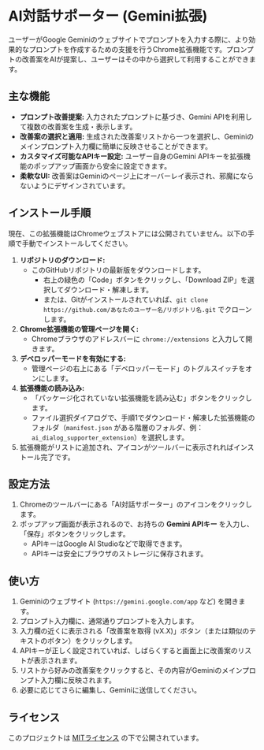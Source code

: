 # AI対話サポーター (Gemini拡張)

ユーザーがGoogle Geminiのウェブサイトでプロンプトを入力する際に、より効果的なプロンプトを作成するための支援を行うChrome拡張機能です。プロンプトの改善案をAIが提案し、ユーザーはその中から選択して利用することができます。

## 主な機能

* **プロンプト改善提案:** 入力されたプロンプトに基づき、Gemini APIを利用して複数の改善案を生成・表示します。
* **改善案の選択と適用:** 生成された改善案リストから一つを選択し、Geminiのメインプロンプト入力欄に簡単に反映させることができます。
* **カスタマイズ可能なAPIキー設定:** ユーザー自身のGemini APIキーを拡張機能のポップアップ画面から安全に設定できます。
* **柔軟なUI:** 改善案はGeminiのページ上にオーバーレイ表示され、邪魔にならないようにデザインされています。

## インストール手順

現在、この拡張機能はChromeウェブストアには公開されていません。以下の手順で手動でインストールしてください。

1.  **リポジトリのダウンロード:**
    * このGitHubリポジトリの最新版をダウンロードします。
        * 右上の緑色の「Code」ボタンをクリックし、「Download ZIP」を選択してダウンロード・解凍します。
        * または、Gitがインストールされていれば、`git clone https://github.com/あなたのユーザー名/リポジトリ名.git` でクローンします。
2.  **Chrome拡張機能の管理ページを開く:**
    * Chromeブラウザのアドレスバーに `chrome://extensions` と入力して開きます。
3.  **デベロッパーモードを有効にする:**
    * 管理ページの右上にある「デベロッパーモード」のトグルスイッチをオンにします。
4.  **拡張機能の読み込み:**
    * 「パッケージ化されていない拡張機能を読み込む」ボタンをクリックします。
    * ファイル選択ダイアログで、手順1でダウンロード・解凍した拡張機能のフォルダ（`manifest.json` がある階層のフォルダ、例：`ai_dialog_supporter_extension`）を選択します。
5.  拡張機能がリストに追加され、アイコンがツールバーに表示されればインストール完了です。

## 設定方法

1.  Chromeのツールバーにある「AI対話サポーター」のアイコンをクリックします。
2.  ポップアップ画面が表示されるので、お持ちの **Gemini APIキー** を入力し、「保存」ボタンをクリックします。
    * APIキーはGoogle AI Studioなどで取得できます。
    * APIキーは安全にブラウザのストレージに保存されます。

## 使い方

1.  Geminiのウェブサイト (`https://gemini.google.com/app` など) を開きます。
2.  プロンプト入力欄に、通常通りプロンプトを入力します。
3.  入力欄の近くに表示される「改善案を取得 (vX.X)」ボタン（または類似のテキストのボタン）をクリックします。
4.  APIキーが正しく設定されていれば、しばらくすると画面上に改善案のリストが表示されます。
5.  リストから好みの改善案をクリックすると、その内容がGeminiのメインプロンプト入力欄に反映されます。
6.  必要に応じてさらに編集し、Geminiに送信してください。

## ライセンス

このプロジェクトは [MITライセンス](LICENSE.md) の下で公開されています。
